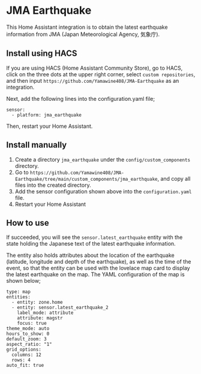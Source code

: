# JMA Earthquake

This Home Assistant integration is to obtain the latest earthquake
information from JMA (Japan Meteorological Agency, 気象庁). 

## Install using HACS
If you are using HACS (Home Assistant Community Store), go to HACS,
click on the three dots at the upper right corner, select `custom
repositories`, and then input
`https://github.com/Yamawine408/JMA-Earthquake` as an integration. 

Next, add the following lines into the configuration.yaml file;

```
sensor:
  - platform: jma_earthquake
```

Then, restart your Home Assistant.

## Install manually

1. Create a directory `jma_earthquake` under the `config/custom_components` directory.
2. Go to 
`https://github.com/Yamawine408/JMA-Earthquake/tree/main/custom_components/jma_earthquake`,
and copy all files into the created directory.
3. Add the sensor configuration shown above into the
`configuration.yaml` file.
4. Restart your Home Assistant

## How to use

If succeeded, you will see the `sensor.latest_earthquake` entity with the
state holding the Japanese text of the latest earthquake information.

The entity also holds attributes about the location of the earthquake
(latitude, longitude and depth of the earthquake), as well as the time
of the event, so that the entity can be used with the lovelace map
card to display the latest earthquake on the map. The YAML
configuration of the map is shown below;

```
type: map
entities:
  - entity: zone.home
  - entity: sensor.latest_earthquake_2
    label_mode: attribute
    attribute: magstr
    focus: true
theme_mode: auto
hours_to_show: 0
default_zoom: 3
aspect_ratio: "1"
grid_options:
  columns: 12
  rows: 4
auto_fit: true
```

